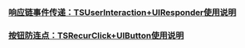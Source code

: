### [响应链事件传递：TSUserInteraction+UIResponder使用说明](https://gitlab.caiqr.com/ios_module/TSUtility/wikis/home)

### [按钮防连点：TSRecurClick+UIButton使用说明](https://gitlab.caiqr.com/ios_module/TSUtility/wikis/按钮防连点)